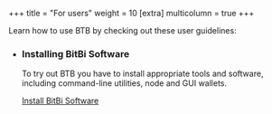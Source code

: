 +++
title = "For users"
weight = 10
[extra]
multicolumn = true
+++

Learn how to use BTB by checking out these user guidelines:

* ### Installing BitBi Software

  To try out BTB you have to install appropriate tools and software, including
  command-line utilities, node and GUI wallets.

  <a href="/install" class="button button-secondary">Install BitBi Software</a>
